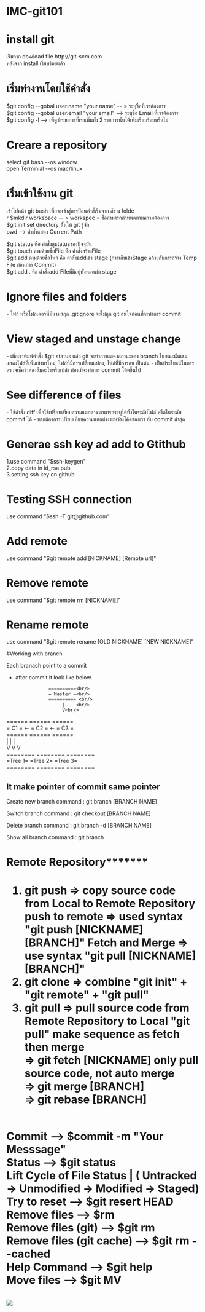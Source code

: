 # IMC-git101
<h1>install git</h1>
เร่ิมจาก dowload   file  http://git-scm.com </br>
หลังจาก install เรียบร้อยแล้ว  </br>
<h1>เริ่มทำงานโดยใช้คำสั่ง</h1>
$git config --gobal user.name "your name" -- > ระบุชื่อที่เราต้องการ </br>
$git config --gobal user.email "your email" --> ระบุชื่อ Email ที่เราต้องการ </br>
$git config -l --> เพื่ดูว่ารายการที่เราเพิ่มทั้ง 2 รายการนั้นได้เพิ่มเรียบร้อยหรือไม่ </br>
<h1>Creare a repository</h1>
select git bash --os window </br>
open Terminial --os mac/linux </br>
<h1>เริ่มเข้าใช้งาน git </h1>
เข้าไปหน้า git bash เพื่อจะเข้าสู่การป้อนคำสั่เริ่มจาก ส้ราง folde </br>r 
$mkdir workspace -- > workspec = ชื่อสามารถกำหนดตามความต้องการ  </br>
$git init set directory นั้้นให้ git รู้จัก </br>
pwd  --> คำสั่งแสดง Current Path</br>

﻿$git status คือ คำสั่งดูstatusของปัจจุบัน  </br>
$git touch ตามด้วยชื่อFile คือ คำสั่งสร้างFile </br>
$git add ตามด้วยชื่อไฟล์  คือ คำสั่งaddเข้า stage (การเก็บเข้าStage คล้ายกับการสร้าง Temp File ก่อนการ Commit)  </br>
$git add . คือ คำสั่งadd Fileที่มีอยู่ทั้งหมดเข้า stage </br>

<h1>Ignore files and folders</h1>
- ไฟล์ หรือโฟลเดอร์ที่มีนามสกุล .gitignore จะไม่ถูก git สนใจก่อนที่จะทำการ commit

<h1>View staged and unstage change</h1>
- เมื่อเราพิมพ์คำสั่ง $git status แล้ว git จะทำการแสดงสถานะของ branch ในขณะนั้นเช่น แสดงไฟล์ที่เพิ่มเข้ามาใหม่, ไฟล์ที่มีการเปลี่ยนแปลง, ไฟล์ที่มีการลบ เป็นต้น
- เป็นประโยชน์ในการตรวจเช็คว่าหลงลืมอะไรหรือเปล่า ก่อนที่จะทำการ commit โค้ดขึ้นไป

<h1>See difference of files</h1>
- ใช้คำสั่ง diff เพื่อใช้เปรียบเทียบความแตกต่าง สามารถระบุได้ทั้งในระดับไฟล์ หรือในระดับ commit ได้
- หากต้องการเปรียบเทียบความแตกต่างระหว่างโค้ดของเรา กับ commit ล่าสุด

<h1>Generae ssh key ad add to Gtithub</h1>
1.use command "$ssh-keygen" <br/>
2.copy data in id_rsa.pub <br/>
3.setting ssh key on github <br/>

<h1>Testing SSH connection</h1>
use command "$ssh -T git@github.com" <br/>

<h1>Add remote</h1>
use command "$git remote add [NICKNAME] [Remote url]" <br/>

<h1>Remove remote</h1>
use command "$git remote rm [NICKNAME]" <br/>

<h1>Rename remote</h1>
use command "$git remote rename [OLD NICKNAME] [NEW NICKNAME]" <br/>

#Working with branch

Each branach point to a commit
- after commit it look like  below.

                  ==========<br/>
                  = Master =<br/>
                  ========== <br/>
                       |	<br/>
                       V<br/>
======    ======    ======<br/>
= C1 = <- = C2 = <- = C3 =<br/>
======    ======    ======<br/>
   |         |         |<br/>
   V	     V         V<br/>
======== ========  ========<br/>
=Tree 1= =Tree 2=  =Tree 3=<br/>
======== ========  ========<br/>

It make pointer of commit same pointer
----------------------------------------

Create new branch
command : git branch [BRANCH NAME]

Switch branch
command : git checkout [BRANCH NAME]

Delete branch
command : git branch -d [BRANCH NAME]

Show all branch
command : git branch

<h1>Remote Repository*******<h1>

1) git push => copy source code from Local to Remote Repository
    push to remote => used syntax "git push [NICKNAME] [BRANCH]"
    Fetch and Merge => use syntax "git pull [NICKNAME] [BRANCH]"<br/>
2) git clone => combine "git init" + "git remote" + "git pull"<br>
3) git pull => pull source code from Remote Repository to Local
    "git pull" make sequence as fetch then merge<br/>
    => git fetch [NICKNAME] only pull source code, not auto merge<br/>
    => git merge [BRANCH]<br/>
	=> git rebase [BRANCH]<br/> 

<br/>
Commit --> $commit -m "Your Messsage"<br/>
Status --> $git status<br/>
Lift Cycle of File Status | ( Untracked -> Unmodified -> Modified -> Staged)<br/>
Try to reset --> $git resert HEAD <file><br/>
Remove files --> $rm <file><br/>
Remove files (git) --> $git rm <file><br/>
Remove files (git cache) --> $git rm --cached <file><br/>
Help Command --> $git help <COMMAND><br/>
Move files --> $git MV <NAME> <NEW NAME><br/>
<br/>

<img src="https://fbcdn-sphotos-e-a.akamaihd.net/hphotos-ak-xta1/v/t1.0-9/12106758_616016458545698_2281685477610694246_n.jpg?oh=397b045e98cb10671e962b84bacca812&oe=57577EAB&__gda__=1468672034_b063312705848bfcbd624b3c6a0ab18d"/>
